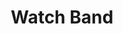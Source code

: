 ---
title: "Watch Band"
price: "$150"
image: "/assets/img/productfeatureimg2_664706311.jpg?nf_resize=fit&w=320"
description: "Custom painted watch band for apple watch."
bestseller: true 
sale: false
tags: ["Products", "Accessories"]
---